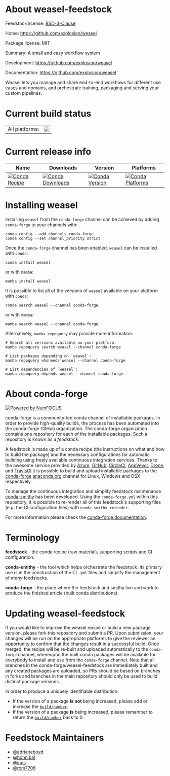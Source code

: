 About weasel-feedstock
======================

Feedstock license: [BSD-3-Clause](https://github.com/conda-forge/weasel-feedstock/blob/main/LICENSE.txt)

Home: https://github.com/explosion/weasel

Package license: MIT

Summary: A small and easy workflow system

Development: https://github.com/explosion/weasel

Documentation: https://github.com/explosion/weasel

Weasel lets you manage and share end-to-end workflows for different use
cases and domains, and orchestrate training, packaging and serving your
custom pipelines.


Current build status
====================


<table><tr><td>All platforms:</td>
    <td>
      <a href="https://dev.azure.com/conda-forge/feedstock-builds/_build/latest?definitionId=20064&branchName=main">
        <img src="https://dev.azure.com/conda-forge/feedstock-builds/_apis/build/status/weasel-feedstock?branchName=main">
      </a>
    </td>
  </tr>
</table>

Current release info
====================

| Name | Downloads | Version | Platforms |
| --- | --- | --- | --- |
| [![Conda Recipe](https://img.shields.io/badge/recipe-weasel-green.svg)](https://anaconda.org/conda-forge/weasel) | [![Conda Downloads](https://img.shields.io/conda/dn/conda-forge/weasel.svg)](https://anaconda.org/conda-forge/weasel) | [![Conda Version](https://img.shields.io/conda/vn/conda-forge/weasel.svg)](https://anaconda.org/conda-forge/weasel) | [![Conda Platforms](https://img.shields.io/conda/pn/conda-forge/weasel.svg)](https://anaconda.org/conda-forge/weasel) |

Installing weasel
=================

Installing `weasel` from the `conda-forge` channel can be achieved by adding `conda-forge` to your channels with:

```
conda config --add channels conda-forge
conda config --set channel_priority strict
```

Once the `conda-forge` channel has been enabled, `weasel` can be installed with `conda`:

```
conda install weasel
```

or with `mamba`:

```
mamba install weasel
```

It is possible to list all of the versions of `weasel` available on your platform with `conda`:

```
conda search weasel --channel conda-forge
```

or with `mamba`:

```
mamba search weasel --channel conda-forge
```

Alternatively, `mamba repoquery` may provide more information:

```
# Search all versions available on your platform:
mamba repoquery search weasel --channel conda-forge

# List packages depending on `weasel`:
mamba repoquery whoneeds weasel --channel conda-forge

# List dependencies of `weasel`:
mamba repoquery depends weasel --channel conda-forge
```


About conda-forge
=================

[![Powered by
NumFOCUS](https://img.shields.io/badge/powered%20by-NumFOCUS-orange.svg?style=flat&colorA=E1523D&colorB=007D8A)](https://numfocus.org)

conda-forge is a community-led conda channel of installable packages.
In order to provide high-quality builds, the process has been automated into the
conda-forge GitHub organization. The conda-forge organization contains one repository
for each of the installable packages. Such a repository is known as a *feedstock*.

A feedstock is made up of a conda recipe (the instructions on what and how to build
the package) and the necessary configurations for automatic building using freely
available continuous integration services. Thanks to the awesome service provided by
[Azure](https://azure.microsoft.com/en-us/services/devops/), [GitHub](https://github.com/),
[CircleCI](https://circleci.com/), [AppVeyor](https://www.appveyor.com/),
[Drone](https://cloud.drone.io/welcome), and [TravisCI](https://travis-ci.com/)
it is possible to build and upload installable packages to the
[conda-forge](https://anaconda.org/conda-forge) [anaconda.org](https://anaconda.org/)
channel for Linux, Windows and OSX respectively.

To manage the continuous integration and simplify feedstock maintenance
[conda-smithy](https://github.com/conda-forge/conda-smithy) has been developed.
Using the ``conda-forge.yml`` within this repository, it is possible to re-render all of
this feedstock's supporting files (e.g. the CI configuration files) with ``conda smithy rerender``.

For more information please check the [conda-forge documentation](https://conda-forge.org/docs/).

Terminology
===========

**feedstock** - the conda recipe (raw material), supporting scripts and CI configuration.

**conda-smithy** - the tool which helps orchestrate the feedstock.
                   Its primary use is in the construction of the CI ``.yml`` files
                   and simplify the management of *many* feedstocks.

**conda-forge** - the place where the feedstock and smithy live and work to
                  produce the finished article (built conda distributions)


Updating weasel-feedstock
=========================

If you would like to improve the weasel recipe or build a new
package version, please fork this repository and submit a PR. Upon submission,
your changes will be run on the appropriate platforms to give the reviewer an
opportunity to confirm that the changes result in a successful build. Once
merged, the recipe will be re-built and uploaded automatically to the
`conda-forge` channel, whereupon the built conda packages will be available for
everybody to install and use from the `conda-forge` channel.
Note that all branches in the conda-forge/weasel-feedstock are
immediately built and any created packages are uploaded, so PRs should be based
on branches in forks and branches in the main repository should only be used to
build distinct package versions.

In order to produce a uniquely identifiable distribution:
 * If the version of a package **is not** being increased, please add or increase
   the [``build/number``](https://docs.conda.io/projects/conda-build/en/latest/resources/define-metadata.html#build-number-and-string).
 * If the version of a package **is** being increased, please remember to return
   the [``build/number``](https://docs.conda.io/projects/conda-build/en/latest/resources/define-metadata.html#build-number-and-string)
   back to 0.

Feedstock Maintainers
=====================

* [@adrianeboyd](https://github.com/adrianeboyd/)
* [@honnibal](https://github.com/honnibal/)
* [@ines](https://github.com/ines/)
* [@rxm7706](https://github.com/rxm7706/)


<!-- dummy commit to enable rerendering -->

